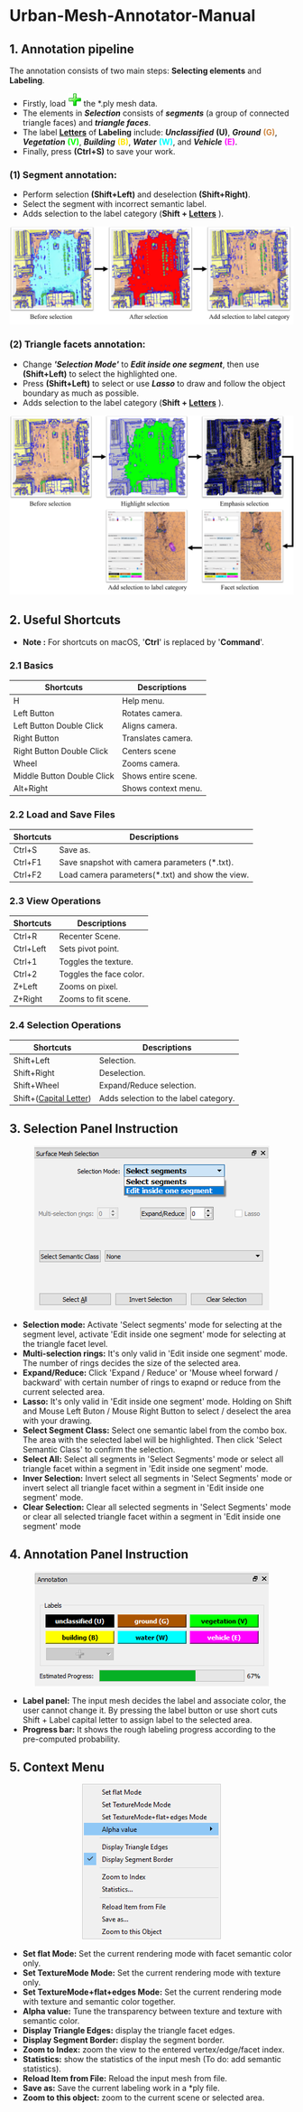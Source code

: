 # Urban-Mesh-Annotator-Manual
## 1. Annotation pipeline
The annotation consists of two main steps: **Selecting elements** and **Labeling**.
- Firstly, load <img src="pics/plus.png"> the *.ply mesh data.
- The elements in ***Selection*** consists of ***segments*** (a group of connected triangle faces) 
and ***triangle faces***. 
- The label **<u>Letters</u>** of **Labeling** include: 
***Unclassified*** **(U)**, 
***Ground*** <font color=#CD853F>**(G)**</font>, 
***Vegetation*** <font color=#00FF00>**(V)**</font>, 
***Building*** <font color=#FFE600>**(B)**</font>,
***Water*** <font color=#00FFFF>**(W)**</font>,
 and ***Vehicle*** <font color=#FF00FF>**(E)**</font>.
- Finally, press **(Ctrl+S)** to save your work.

### (1) Segment annotation: 

- Perform selection **(Shift+Left)** and deselection **(Shift+Right)**. 
- Select the segment with incorrect semantic label.
- Adds selection to the label category (**Shift + <u>Letters</u>** ).
<center><img src="pics/segment_select_pipeline.png"></center>

### (2) Triangle facets annotation: 
- Change ***'Selection Mode'*** to ***Edit inside one segment***, then use **(Shift+Left)** 
 to select the highlighted one. 
- Press **(Shift+Left)** to select or use ***Lasso*** to draw and follow the object boundary as much as possible. 
- Adds selection to the label category (**Shift + <u>Letters</u>** ). 
<center><img src="pics/segment_inside_pipeline.png"></center>

## 2. Useful Shortcuts
* **Note :** For shortcuts on macOS, '**Ctrl**' is replaced by '**Command**'.
### 2.1 Basics
| Shortcuts                    |     Descriptions         |
| -----------------------      | ---------------------    |
| H                            | Help menu.               |
| Left Button                  | Rotates camera.          |
| Left Button Double Click     | Aligns camera.           |
| Right Button                 | Translates camera.       |
| Right Button Double Click    | Centers scene            |
| Wheel                        | Zooms camera.            |
| Middle Button Double Click   | Shows entire scene.      |
| Alt+Right                    | Shows context menu.      |

### 2.2 Load and Save Files
| Shortcuts               |     Descriptions                                |
| ----------------------- | ---------------------                           |
| Ctrl+S                  | Save as.                                        |
| Ctrl+F1                 | Save snapshot with camera parameters (*.txt).   |
| Ctrl+F2                 | Load camera parameters(*.txt) and show the view.|


### 2.3 View Operations
| Shortcuts     |     Descriptions         |
| --------------| ---------------------    |
| Ctrl+R        | Recenter Scene.          |
| Ctrl+Left     | Sets pivot point.        |
| Ctrl+1        | Toggles the texture.     |
| Ctrl+2        | Toggles the face color.  |
| Z+Left        | Zooms on pixel.          |
| Z+Right       | Zooms to fit scene.      |

### 2.4 Selection Operations
| Shortcuts                      |     Descriptions                     |
| --------------                 | ---------------------                |
| Shift+Left                     |Selection.                            |
| Shift+Right                    |Deselection.                          |
| Shift+Wheel                    |Expand/Reduce selection.              |
| Shift+(<u>Capital Letter</u>)  |Adds selection to the label category. |

## 3. Selection Panel Instruction
<center><img src="pics/selection_edit_inside_one_segment.png"></center>

* **Selection mode:** Activate 'Select segments' mode for selecting at the segment level, activate 'Edit inside one segment' mode for selecting
at the triangle facet level.
* **Multi-selection rings:** It's only valid in 'Edit inside one segment' mode. The number of rings decides the size of the selected area.
* **Expand/Reduce:** Click 'Expand / Reduce' or 'Mouse wheel forward / backward' with certain number of rings to exapnd or reduce from the
current selected area.
* **Lasso:** It's only valid in 'Edit inside one segment' mode. Holding on Shift and Mouse Left Buton / Mouse Right Button to select / deselect the
area with your drawing.
* **Select Segment Class:** Select one semantic label from the combo box. The area with the selected label will be highlighted. Then click
'Select Semantic Class' to confirm the selection.
* **Select All:** Select all segments in 'Select Segments' mode or select all triangle facet within a segment in 'Edit inside one segment' mode.
* **Inver Selection:** Invert select all segments in 'Select Segments' mode or invert select all triangle facet within a segment in
'Edit inside one segment' mode.
* **Clear Selection:** Clear all selected segments in 'Select Segments' mode or clear all selected triangle facet within a segment in
'Edit inside one segment' mode

## 4. Annotation Panel Instruction
<center><img src="pics/annotation_panel.png"></center>

* **Label panel:** The input mesh decides the label and associate color, the user cannot change it. By pressing the label button or use short cuts
Shift + Label capital letter to assign label to the selected area.
* **Progress bar:** It shows the rough labeling progress according to the pre-computed probability.

## 5. Context Menu
<center><img src="pics/context_menu.png"></center>

* **Set flat Mode:** Set the current rendering mode with facet semantic color only.
* **Set TextureMode Mode:** Set the current rendering mode with texture only.
* **Set TextureMode+flat+edges Mode:** Set the current rendering mode with texture and semantic color together.
* **Alpha value:** Tune the transparency between texture and texture with semantic color.
* **Display Triangle Edges:** display the triangle facet edges.
* **Display Segment Border:** display the segment border.
* **Zoom to Index:** zoom the view to the entered vertex/edge/facet index.
* **Statistics:** show the statistics of the input mesh (To do: add semantic statistics).
* **Reload Item from File:** Reload the input mesh from file.
* **Save as:** Save the current labeling work in a *ply file.
* **Zoom to this object:** zoom to the current scene or selected area.
